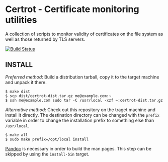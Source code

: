 # Certrot - Certificate monitoring utilities

A collection of scripts to monitor validity of certificates on the file system
as well as those returned by TLS servers.

[![Build Status](https://travis-ci.org/znerol/certrot.svg?branch=master)](https://travis-ci.org/znerol/certrot)

## INSTALL

*Preferred method*: Build a distribution tarball, copy it to the target machine
and unpack it there.
    
    $ make dist
    $ scp dist/certrot-dist.tar.gz me@example.com:~
    $ ssh me@example.com sudo tar -C /usr/local -xzf ~:certrot-dist.tar.gz

*Alternative method*: Check out this repository on the traget machine and
install it directly. The destination directory can be changed with the `prefix`
variable in order to change the installation prefix to something else than
`/usr/local`.

    $ make all
    $ sudo make prefix=/opt/local install

[Pandoc](https://pandoc.org) is necessary in order to build the man pages. This
step can be skipped by using the `install-bin` target.
